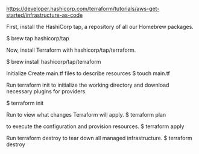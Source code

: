 https://developer.hashicorp.com/terraform/tutorials/aws-get-started/infrastructure-as-code


First, install the HashiCorp tap, a repository of all our Homebrew packages.

$ brew tap hashicorp/tap

Now, install Terraform with hashicorp/tap/terraform.

$ brew install hashicorp/tap/terraform


Initialize
Create main.tf files to describe resources
$ touch main.tf

Run terraform init to initialize the working directory and download necessary plugins for providers.

$ terraform init

Run  to view what changes Terraform will apply.
$ terraform plan

to execute the configuration and provision resources.
$ terraform apply

Run terraform destroy to tear down all managed infrastructure.
$ terraform destroy

